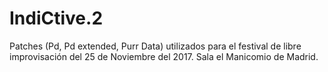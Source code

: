 # IndiCtive.2

Patches (Pd, Pd extended, Purr Data) utilizados para el festival de libre improvisación del 25 de Noviembre del 2017. Sala el Manicomio de Madrid.
